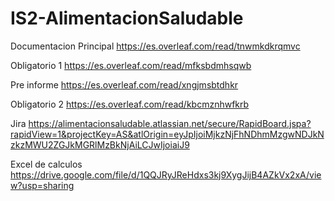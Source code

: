 # IS2-AlimentacionSaludable

Documentacion Principal 
https://es.overleaf.com/read/tnwmkdkrqmvc


Obligatorio 1
https://es.overleaf.com/read/mfksbdmhsqwb


Pre informe
https://es.overleaf.com/read/xngjmsbtdhkr


Obligatorio 2 
https://es.overleaf.com/read/kbcmznhwfkrb


Jira
https://alimentacionsaludable.atlassian.net/secure/RapidBoard.jspa?rapidView=1&projectKey=AS&atlOrigin=eyJpIjoiMjkzNjFhNDhmMzgwNDJkNzkzMWU2ZGJkMGRlMzBkNjAiLCJwIjoiaiJ9

Excel de calculos
https://drive.google.com/file/d/1QQJRyJReHdxs3kj9XygJijB4AZkVx2xA/view?usp=sharing
